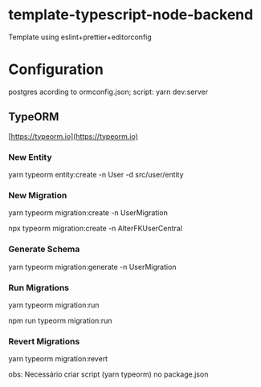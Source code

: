 # template-typescript-node-backend

Template using eslint+prettier+editorconfig

# Configuration

postgres acording to ormconfig.json; script: yarn dev:server


## TypeORM

[https://typeorm.io](https://typeorm.io)

### New Entity

yarn typeorm entity:create -n User -d src/user/entity

### New Migration

yarn typeorm migration:create -n UserMigration

npx typeorm migration:create -n AlterFKUserCentral

### Generate Schema

yarn typeorm migration:generate -n UserMigration

### Run Migrations

yarn typeorm migration:run

npm run typeorm migration:run

### Revert Migrations

yarn typeorm migration:revert

obs: Necessário criar script (yarn typeorm) no package.json